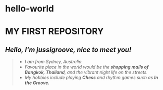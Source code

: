 # hello-world
# **MY FIRST REPOSITORY**

## *Hello, I'm **jussigroove**, nice to meet you!*

> - *I am from Sydney, Australia.*
> - *Favourite place in the world would be the **shopping malls of Bangkok, Thailand**, and the vibrant night life on the streets.*
> - *My hobbies include playing **Chess** and rhythm games such as **In the Groove.***
